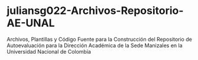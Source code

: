 # juliansg022-Archivos-Repositorio-AE-UNAL
Archivos, Plantillas y Código Fuente para la Construcción del Repositorio de Autoevaluación para la Dirección Académica de la Sede Manizales en la Universidad Nacional de Colombia
